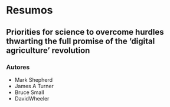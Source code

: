# Resumos

## Priorities for science to overcome hurdles thwarting the full promise of the ‘digital agriculture’ revolution

### Autores

- Mark Shepherd
- James A Turner
- Bruce Small
- DavidWheeler
